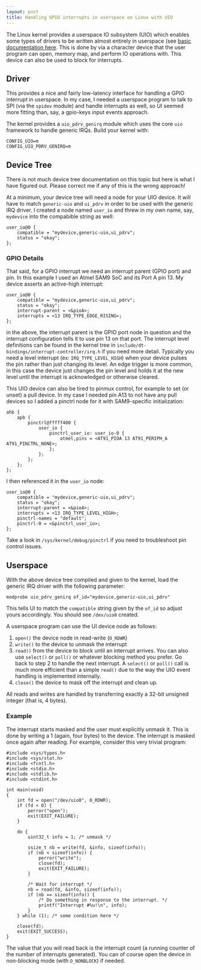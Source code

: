 ```yaml
---
layout: post
title: Handling GPIO interrupts in userspace on Linux with UIO
---
```


The Linux kernel provides a userspace IO subsystem (UIO) which enables some
types of drivers to be written almost entirely in userspace (see [basic documentation here](https://www.kernel.org/doc/htmldocs/uio-howto/). This is done by
via a character device that the user program can open, memory map, and
perform IO operations with. This device can also be used to block for
interrupts.

## Driver

This provides a nice and fairly low-latency interface for handling a GPIO
interrupt in userspace. In my case, I needed a userspace program to talk to
SPI (via the `spidev` module) and handle interrupts as well, so UI seemed more
fitting than, say, a gpio-keys input events approach.

The kernel provides a `uio_pdrv_genirq` module which uses the core `uio`
framework to handle generic IRQs. Build your kernel with:

    CONFIG_UIO=m
    CONFIG_UIO_PDRV_GENIRQ=m

## Device Tree

There is not much device tree documentation on this topic but here is what I
have figured out. Please correct me if any of this is the wrong approach!

At a minimum, your device tree will need a node for your UIO device. It will
have to match `generic-uio` and `ui_pdrv` in order to be used with the generic
IRQ driver. I created a node named `user_io` and threw in my own name, say,
`mydevice` into the compabible string as well:

    user_io@0 {
        compatible = "mydevice,generic-uio,ui_pdrv";
        status = "okay";
    };

### GPIO Details

That said, for a GPIO interrupt we need an interrupt parent (GPIO port) and
pin. In this example I used an Atmel SAM9 SoC and its Port A pin 13. My
device asserts an active-high interrupt:

    user_io@0 {
        compatible = "mydevice,generic-uio,ui_pdrv";
        status = "okay";
        interrupt-parent = <&pioA>;
        interrupts = <13 IRQ_TYPE_EDGE_RISING>;
    };

in the above, the interrupt parent is the GPIO port node in question and the
interrupt configuration tells it to use pin 13 on that port.  The interrupt
level definitions can be found in the kernel tree in
`include/dt-bindings/interrupt-controller/irq.h` if you need more detail.
Typically you need a level interrupt (ex: `IRQ_TYPE_LEVEL_HIGH`) when your
device pulses the pin rather than just changing its level.  An edge trigger is
more common, in this case the device just changes the pin level and holds it
at the new level until the interrupt is acknowledged or otherwise cleared.

This UIO device can also be tired to pinmux control, for example to set (or
unset) a pull device. In my case I needed pin A13 to not have any pull devices
so I added a pinctrl node for it with SAM9-specific initialization:

    ahb {
        apb {
            pinctrl@fffff400 {
                user_io {
                    pinctrl_user_io: user_io-0 {
                        atmel,pins = <AT91_PIOA 13 AT91_PERIPH_A AT91_PINCTRL_NONE>;
                    };
                };
            };
        };
    };

I then referenced it in the `user_io` node:

    user_io@0 {
        compatible = "mydevice,generic-uio,ui_pdrv";
        status = "okay";
        interrupt-parent = <&pioA>;
        interrupts = <13 IRQ_TYPE_LEVEL_HIGH>;
        pinctrl-names = "default";
        pinctrl-0 = <&pinctrl_user_io>;
    };

Take a look in `/sys/kernel/debug/pinctrl` if you need to troubleshoot pin
control issues.

## Userspace

With the above device tree compiled and given to the kernel, load the generic
IRQ driver with the following parameter:

    modprobe uio_pdrv_genirq of_id="mydevice,generic-uio,ui_pdrv"

This tells UI to match the `compatible` string given by the `of_id` so adjust
yours accordingly. You should see `/dev/uio0` created.

A userspace program can use the UI device node as follows:

1. `open()` the device node in read-write (`O_RDWR`)
2. `write()` to the device to unmask the interrupt
3. `read()` from the device to block until an interrupt arrives. You can also use `select()` or `poll()` or whatever blocking method you prefer. Go back to step 2 to handle the next interrupt.  A `select()` or `poll()` call is much more efficient than a simple `read()` due to the way the UIO event handling is implemented internally.
4. `close()` the device to mask off the interrupt and clean up.

All reads and writes are handled by transferring exactly a 32-bit unsigned
integer (that is, 4 bytes).

### Example

The interrupt starts masked and the user must explicitly unmask it. This is
done by writing a 1 (again, four bytes) to the device. The interrupt is masked
once again after reading. For example, consider this very trivial program:

    #include <sys/types.h>
    #include <sys/stat.h>
    #include <fcntl.h>
    #include <stdio.h>
    #include <stdlib.h>
    #include <stdint.h>

    int main(void)
    {
        int fd = open("/dev/uio0", O_RDWR);
        if (fd < 0) {
            perror("open");
            exit(EXIT_FAILURE);
        }

        do {
            uint32_t info = 1; /* unmask */

            ssize_t nb = write(fd, &info, sizeof(info));
            if (nb < sizeof(info)) {
                perror("write");
                close(fd);
                exit(EXIT_FAILURE);
            }

            /* Wait for interrupt */
            nb = read(fd, &info, sizeof(info));
            if (nb == sizeof(info)) {
                /* Do something in response to the interrupt. */
                printf("Interrupt #%u!\n", info);
            }
        } while (1); /* some condition here */

        close(fd);
        exit(EXIT_SUCCESS);
    }

The value that you will read back is the interrupt count (a running counter of
the number of interrupts generated). You can of course open the device in
non-blocking mode (with `O_NONBLOCK`) if needed.
